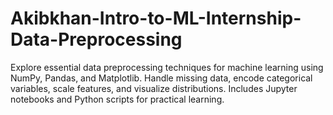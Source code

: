 # Akibkhan-Intro-to-ML-Internship-Data-Preprocessing
Explore essential data preprocessing techniques for machine learning using NumPy, Pandas, and Matplotlib. Handle missing data, encode categorical variables, scale features, and visualize distributions. Includes Jupyter notebooks and Python scripts for practical learning.
